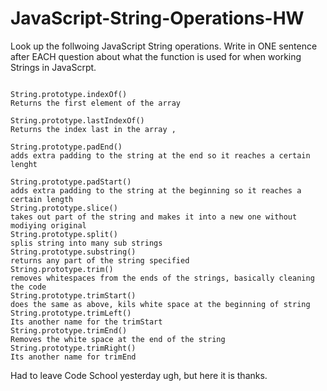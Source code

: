 # JavaScript-String-Operations-HW

Look up the follwoing JavaScript String operations. Write in ONE sentence after EACH question about what the function is used for when working Strings in JavaScrpt.

```

String.prototype.indexOf()
Returns the first element of the array

String.prototype.lastIndexOf()
Returns the index last in the array ,

String.prototype.padEnd()
adds extra padding to the string at the end so it reaches a certain lenght

String.prototype.padStart()
adds extra padding to the string at the beginning so it reaches a certain length
String.prototype.slice()
takes out part of the string and makes it into a new one without modiying original
String.prototype.split()
splis string into many sub strings
String.prototype.substring()
returns any part of the string specified
String.prototype.trim()
removes whitespaces from the ends of the strings, basically cleaning the code
String.prototype.trimStart()
does the same as above, kils white space at the beginning of string 
String.prototype.trimLeft()
Its another name for the trimStart
String.prototype.trimEnd()
Removes the white space at the end of the string
String.prototype.trimRight()
Its another name for trimEnd
```

Had to leave Code School yesterday ugh, but here it is thanks.
